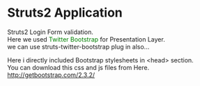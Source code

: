 Struts2 Application
====================

Struts2 Login Form validation.<br>
Here we used <font color="green" font-face="ubuntu mono">Twitter Bootstrap</font> for Presentation Layer.<br>
we can use struts-twitter-bootstrap plug in also...<br>

Here i directly included Bootstrap stylesheets in &lt;head&gt; section.<br>
You can download this css and js files from Here. <br>
http://getbootstrap.com/2.3.2/

